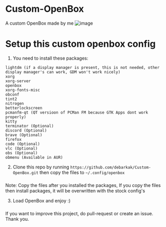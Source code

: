 # Custom-OpenBox
A custom OpenBox made by me
![image](https://github.com/debarkak/Custom-OpenBox/assets/90315363/5541c9bf-1926-4af8-8958-63a374ca51e9)


# Setup this custom openbox config 

1. You need to install these packages:

```
lightdm (if a display manager is present, this is not needed, other display manager's can work, GDM won't work nicely)
xorg
xorg-server
openbox
xorg-fonts-misc
obconf
tint2
nitrogen
betterlockscreen
pcmanfm-qt (QT versioon of PCMan FM because GTK Apps dont work properly)
kitty
terminator (Optional)
discord (Optional)
brave (Optional)
firefox
code (Optional)
vlc (Optional)
obs (Optional)
obmenu (Available in AUR)
```

2. Clone this repo by running ` https://github.com/debarkak/Custom-OpenBox.git ` then copy the files to `~/.config/openbox`

###
   
 Note: Copy the files after you installed the packages, If you copy the files then install packages, it will be overwritten with the stock config's

 3. Load OpenBox and enjoy :)

###
If you want to improve this project, do pull-request or create an issue. Thank you.

